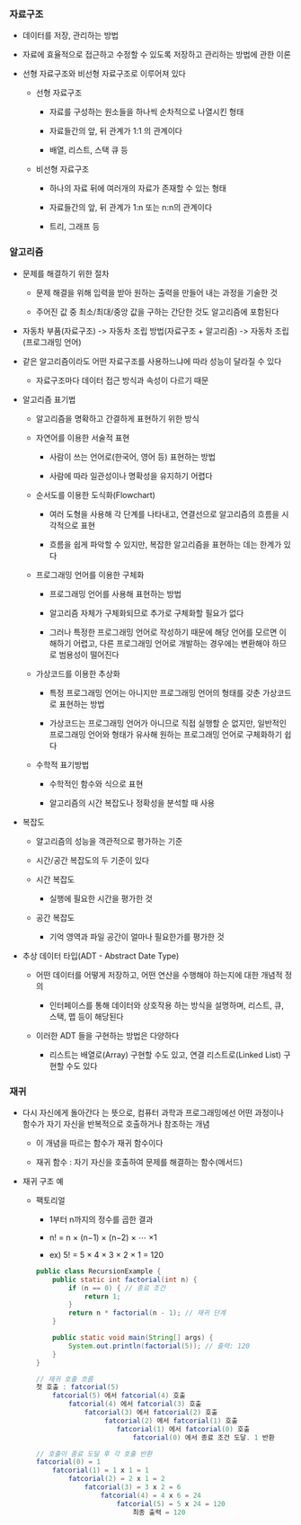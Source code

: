 ### 자료구조

* 데이터를 저장, 관리하는 방법

* 자료에 효율적으로 접근하고 수정할 수 있도록 저장하고 관리하는 방법에 관한 이론

* 선형 자료구조와 비선형 자료구조로 이루어져 있다

    - 선형 자료구조

        - 자료를 구성하는 원소들을 하나씩 순차적으로 나열시킨 형태

        - 자료들간의 앞, 뒤 관계가 1:1 의 관계이다

        - 배열, 리스트, 스택 큐 등

    - 비선형 자료구조

        - 하나의 자료 뒤에 여러개의 자료가 존재할 수 있는 형태

        - 자료들간의 앞, 뒤 관계가 1:n 또는 n:n의 관계이다

        - 트리, 그래프 등

### 알고리즘

* 문제를 해결하기 위한 절차

    - 문제 해결을 위해 입력을 받아 원하는 출력을 만들어 내는 과정을 기술한 것

    - 주어진 값 중 최소/최대/중앙 값을 구하는 간단한 것도 알고리즘에 포함된다 

* 자동차 부품(자료구조) -> 자동차 조립 방법(자료구조 + 알고리즘) -> 자동차 조립(프로그래밍 언어)

* 같은 알고리즘이라도 어떤 자료구조를 사용하느냐에 따라 성능이 달라질 수 있다

    - 자료구조마다 데이터 접근 방식과 속성이 다르기 때문

* 알고리즘 표기법

    - 알고리즘을 명확하고 간결하게 표현하기 위한 방식

    - 자연어를 이용한 서술적 표현

        - 사람이 쓰는 언어로(한국어, 영어 등) 표현하는 방법

        - 사람에 따라 일관성이나 명확성을 유지하기 어렵다

    - 순서도를 이용한 도식화(Flowchart)

        - 여러 도형을 사용해 각 단계를 나타내고, 연결선으로 알고리즘의 흐름을 시각적으로 표현

        - 흐름을 쉽게 파악할 수 있지만, 복잡한 알고리즘을 표현하는 데는 한계가 있다

    - 프로그래밍 언어를 이용한 구체화

        - 프로그래밍 언어를 사용해 표현하는 방법

        - 알고리즘 자체가 구체화되므로 추가로 구체화할 필요가 없다

        - 그러나 특정한 프로그래밍 언어로 작성하기 때문에 해당 언어를 모르면 이해하기 어렵고, 다른 프로그래밍 언어로 개발하는 경우에는 변환해야 하므로 범용성이 떨어진다

    - 가상코드를 이용한 추상화

        - 특정 프로그래밍 언어는 아니지만 프로그래밍 언어의 형태를 갖춘 가상코드로 표현하는 방법

        - 가상코드는 프로그래밍 언어가 아니므로 직접 실행할 순 없지만, 일반적인 프로그래밍 언어와 형태가 유사해 원하는 프로그래밍 언어로 구체화하기 쉽다

    - 수학적 표기방법

        - 수학적인 함수와 식으로 표현

        - 알고리즘의 시간 복잡도나 정확성을 분석할 때 사용

* 복잡도

    - 알고리즘의 성능을 객관적으로 평가하는 기준

    - 시간/공간 복잡도의 두 기준이 있다

    - 시간 복잡도

        - 실행에 필요한 시간을 평가한 것

    - 공간 복잡도

        - 기억 영역과 파일 공간이 얼마나 필요한가를 평가한 것
        

* 추상 데이터 타입(ADT - Abstract Date Type)

    - 어떤 데이터를 어떻게 저장하고, 어떤 연산을 수행해야 하는지에 대한 개념적 정의

        - 인터페이스를 통해 데이터와 상호작용 하는 방식을 설명하며, 리스트, 큐, 스택, 맵 등이 해당된다

    - 이러한 ADT 들을 구현하는 방법은 다양하다

        - 리스트는 배열로(Array) 구현할 수도 있고, 연결 리스트로(Linked List) 구현할 수도 있다

### 재귀

* 다시 자신에게 돌아간다 는 뜻으로, 컴퓨터 과학과 프로그래밍에선 어떤 과정이나 함수가 자기 자신을 반복적으로 호출하거나 참조하는 개념

    - 이 개념을 따르는 함수가 재귀 함수이다

    - 재귀 함수 : 자기 자신을 호출하여 문제를 해결하는 함수(메서드)

* 재귀 구조 예

    - 팩토리얼

        - 1부터 n까지의 정수를 곱한 결과

        - n! = n × (n−1) × (n−2) × ⋯ ×1

        - ex) 5! = 5 × 4 × 3 × 2 × 1 = 120

        ```java
        public class RecursionExample {
            public static int factorial(int n) {
                if (n == 0) { // 종료 조건
                    return 1;
                }
                return n * factorial(n - 1); // 재귀 단계
            }

            public static void main(String[] args) {
                System.out.println(factorial(5)); // 출력: 120
            }
        }

        // 재귀 호출 흐름
        첫 호출 : fatcorial(5)
            fatcorial(5) 에서 fatcorial(4) 호출
                fatcorial(4) 에서 fatcorial(3) 호출
                    fatcorial(3) 에서 fatcorial(2) 호출
                         fatcorial(2) 에서 fatcorial(1) 호출
                            fatcorial(1) 에서 fatcorial(0) 호출
                                fatcorial(0) 에서 종료 조건 도달. 1 반환
        
        // 호출이 종료 도달 후 각 호출 반환
        fatcorial(0) = 1
            fatcorial(1) = 1 x 1 = 1
                fatcorial(2) = 2 x 1 = 2
                    fatcorial(3) = 3 x 2 = 6
                        fatcorial(4) = 4 x 6 = 24
                            fatcorial(5) = 5 x 24 = 120
                                최종 출력 = 120
        ```
